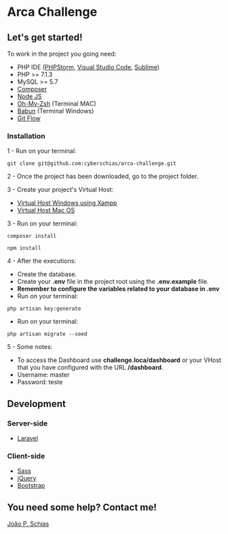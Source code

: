 # Arca Challenge

## Let's get started!
To work in the project you going need:

* PHP IDE ([PHPStorm](https://jetbrains.com/phpstorm/), [Visual Studio Code](https://code.visualstudio.com/), [Sublime](https://sublimetext.com/))
* PHP >= 7.1.3
* MySQL >= 5.7
* [Composer](https://getcomposer.org/)
* [Node JS](https://nodejs.org/en/)
* [Oh-My-Zsh](https://github.com/robbyrussell/oh-my-zsh/wiki/Installing-ZSH) (Terminal MAC)
* [Babun](http://babun.github.io/) (Terminal Windows)
* [Git Flow](https://danielkummer.github.io/git-flow-cheatsheet/index.pt_BR.html)

### Installation
1 - Run on your terminal:

```
git clone git@github.com:cyberschias/arca-challenge.git
```

2 - Once the project has been downloaded, go to the project folder.

3 - Create your project's Virtual Host:

* [Virtual Host Windows using Xampp](http://www.pauloacosta.com/2016/07/criando-multiplos-virtual-hosts-no-xampp/) 
* [Virtual Host Mac OS](https://coolestguidesontheplanet.com/how-to-set-up-virtual-hosts-in-apache-on-macos-osx-sierra/) 

3 - Run on your terminal:

```
composer install 
```
```
npm install
```

4 - After the executions:

* Create the database. 
* Create your **.env** file in the project root using the **.env.example** file. 
* **Remember to configure the variables related to your database in .env**
* Run on your terminal:
```
php artisan key:generate
```
* Run on your terminal:

```
php artisan migrate --seed
```

5 - Some notes:
* To access the Dashboard use **challenge.loca/dashboard** or your VHost that you have configured with the URL **/dashboard**.
* Username: master
* Password: teste

## Development

### Server-side

* [Laravel](https://laravel.com/)

### Client-side

* [Sass](http://sass-lang.com/)
* [jQuery](https://jquery.com/)
* [Bootstrap](https://getbootstrap.com/)

## You need some help? Contact me!
[João P. Schias](https://www.linkedin.com/in/joaopschias/)
